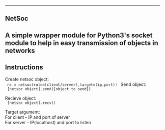 -------
NetSoc
-------
A simple wrapper module for Python3's socket module to help in easy transmission of objects in networks
-------
Instructions
-------
Create netsoc object:  
<code>
ns = netsoc(role=[client/server],target=(ip,port))
</code>
Send object:  
<code>
[netsoc object].send([object to send])  
</code>
Recieve object:  
<code>
[netsoc object].recv()  
</code>
Target argument:  
  For client - IP and port of server  
  For server - IP(localhost) and port to listen  
